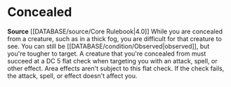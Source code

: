 ﻿---
id: '4'
name: Concealed

---
# Concealed

**Source** [[DATABASE/source/Core Rulebook|4.0]]
While you are concealed from a creature, such as in a thick fog, you are difficult for that creature to see. You can still be [[DATABASE/condition/Observed|observed]], but you're tougher to target. A creature that you're concealed from must succeed at a DC 5 flat check when targeting you with an attack, spell, or other effect. Area effects aren't subject to this flat check. If the check fails, the attack, spell, or effect doesn't affect you.